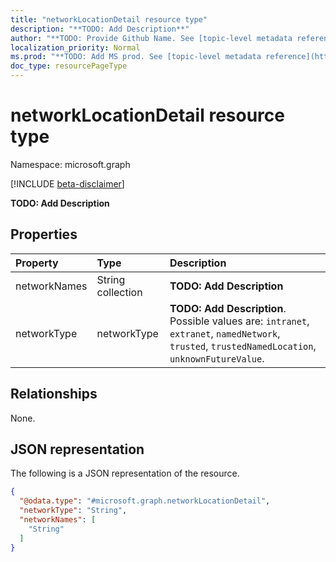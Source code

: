 ```yaml
---
title: "networkLocationDetail resource type"
description: "**TODO: Add Description**"
author: "**TODO: Provide Github Name. See [topic-level metadata reference](https://msgo.azurewebsites.net/add/document/guidelines/metadata.html#topic-level-metadata)**"
localization_priority: Normal
ms.prod: "**TODO: Add MS prod. See [topic-level metadata reference](https://msgo.azurewebsites.net/add/document/guidelines/metadata.html#topic-level-metadata)**"
doc_type: resourcePageType
---
```


# networkLocationDetail resource type

Namespace: microsoft.graph

[!INCLUDE [beta-disclaimer](../../includes/beta-disclaimer.md)]

**TODO: Add Description**

## Properties
|Property|Type|Description|
|:---|:---|:---|
|networkNames|String collection|**TODO: Add Description**|
|networkType|networkType|**TODO: Add Description**. Possible values are: `intranet`, `extranet`, `namedNetwork`, `trusted`, `trustedNamedLocation`, `unknownFutureValue`.|

## Relationships
None.

## JSON representation
The following is a JSON representation of the resource.
<!-- {
  "blockType": "resource",
  "@odata.type": "microsoft.graph.networkLocationDetail"
}
-->
``` json
{
  "@odata.type": "#microsoft.graph.networkLocationDetail",
  "networkType": "String",
  "networkNames": [
    "String"
  ]
}
```

